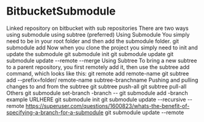 # BitbucketSubmodule

 Linked repository on bitbucket with sub repositories
There are two ways
using submodule 
using subtree (preferred)
Using Submodule
You simply need to be in your root folder and then add the submodule folder.
                                       git submodule add <url>
Now when you clone the project you simply need to init and update the submodule
                                       git submodule init
                                       git submodule update
                                       git submodule update --remote --merge
Using Subtree
To bring a new subtree to a parent repository, you first remotely add it, then use the subtree add command, which looks like this:
                          git remote add remote-name <URL to Git repo>
                          git subtree add --prefix=folder/ remote-name <URL to Git repo> subtree-branchname
Pushing and pulling changes to and from the subtree
                                                 git subtree push-all
                              git subtree pull-all
Others
git submodule set-branch -branch <branch name> -- <submodule path>
git submodule add -branch example URLHERE 
git submodule init
git submodule update --recursive --remote
https://superuser.com/questions/1600823/whats-the-benefit-of-specifying-a-branch-for-a-submodule
 git submodule update --remote
